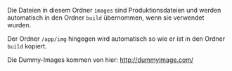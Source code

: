 Die Dateien in diesem Ordner `images` sind Produktionsdateien und werden automatisch in den Ordner `build` übernommen, wenn sie verwendet wurden.

Der Ordner `/app/img` hingegen wird automatisch so wie er ist in den Ordner `build` kopiert.

Die Dummy-Images kommen von hier: http://dummyimage.com/
